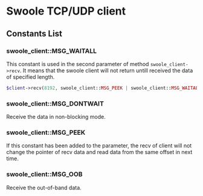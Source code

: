 # Swoole TCP/UDP client

## Constants List

### swoole_client::MSG_WAITALL

This constant is used in the second parameter of method `swoole_client->recv`. It means that the swoole client will not return untill received the data of specified length.

```php
$client->recv(8192, swoole_client::MSG_PEEK | swoole_client::MSG_WAITALL);
```

### swoole_client::MSG_DONTWAIT

Receive the data in non-blocking mode.

### swoole_client::MSG_PEEK

If this constant has been added to the parameter, the recv of client will not change the pointer of recv data and read data from the same offset in next time.

### swoole_client::MSG_OOB

Receive the out-of-band data.
